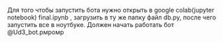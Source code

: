 Для того чтобы запустить бота нужно открыть в google colab(jupyter notebook) final.ipynb , загрузить в ту же папку файл db.py, после чего запустить все в ноутбуке. Должен начать работать бот @Ud3_bot.рмромр
